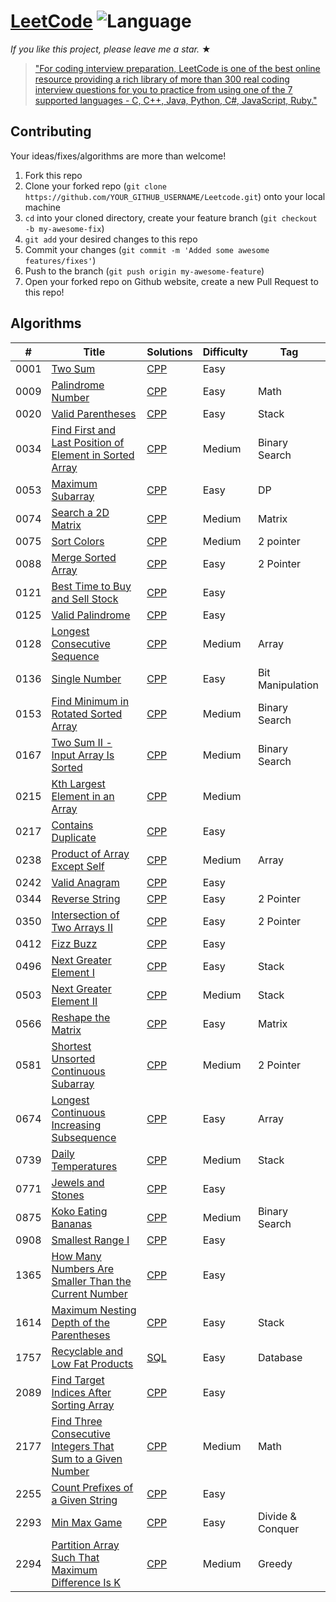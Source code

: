 # [LeetCode](https://leetcode.com/problemset/algorithms/) ![Language](https://img.shields.io/badge/language-CPP%20-blue.svg) 

_If you like this project, please leave me a star._ &#9733;

> ["For coding interview preparation, LeetCode is one of the best online resource providing a rich library of more than 300 real coding interview questions for you to practice from using one of the 7 supported languages - C, C++, Java, Python, C#, JavaScript, Ruby."](https://www.quora.com/How-effective-is-Leetcode-for-preparing-for-technical-interviews)

## Contributing
Your ideas/fixes/algorithms are more than welcome!

1. Fork this repo
2. Clone your forked repo (`git clone https://github.com/YOUR_GITHUB_USERNAME/Leetcode.git`) onto your local machine
3. `cd` into your cloned directory, create your feature branch (`git checkout -b my-awesome-fix`)
4. `git add` your desired changes to this repo
5. Commit your changes (`git commit -m 'Added some awesome features/fixes'`)
6. Push to the branch (`git push origin my-awesome-feature`)
7. Open your forked repo on Github website, create a new Pull Request to this repo!



## Algorithms

| #    | Title                                                                                                                                                   | Solutions                                | Difficulty | Tag              |
| ---- | ------------------------------------------------------------------------------------------------------------------------------------------------------- | ---------------------------------------- | ---------- | ---------------- |
| 0001 | [Two Sum](https://leetcode.com/problems/two-sum/)                                                                                                       | [CPP](../master/cpp_solutions/_1.cpp)    | Easy       |                  |
| 0009 | [Palindrome Number](https://leetcode.com/problems/palindrome-number/)                                                                                   | [CPP](cpp_solutions/9.cpp)               | Easy       | Math             |
| 0020 | [Valid Parentheses](https://leetcode.com/problems/valid-parentheses/)                                                                                   | [CPP](../master/cpp_solutions/_20.cpp)   | Easy       | Stack            |
| 0034 | [Find First and Last Position of Element in Sorted Array](https://leetcode.com/problems/find-first-and-last-position-of-element-in-sorted-array/)       | [CPP](../master/cpp_solutions/_34.cpp)   | Medium     | Binary Search    |
| 0053 | [Maximum Subarray](https://leetcode.com/problems/maximum-subarray/)                                                                                     | [CPP](../master/cpp_solutions/_53.cpp)   | Easy       | DP               |  | Kadane's Algo |
| 0074 | [Search a 2D Matrix](https://leetcode.com/problems/search-a-2d-matrix/)                                                                                 | [CPP](../master/cpp_solutions/_74.cpp)   | Medium     | Matrix           |
| 0075 | [Sort Colors](https://leetcode.com/problems/sort-colors/)                                                                                               | [CPP](../master/cpp_solutions/_75.cpp)   | Medium     | 2 pointer        |
| 0088 | [Merge Sorted Array](https://leetcode.com/problems/merge-sorted-array/)                                                                                 | [CPP](../master/cpp_solutions/_88.cpp)   | Easy       | 2 Pointer        |
| 0121 | [Best Time to Buy and Sell Stock](https://leetcode.com/problems/best-time-to-buy-and-sell-stock/)                                                       | [CPP](../master/cpp_solutions/_121.cpp)  | Easy       |                  |
| 0125 | [Valid Palindrome](https://leetcode.com/problems/valid-palindrome/)                                                                                     | [CPP](../master/cpp_solutions/_125.cpp)  | Easy       |                  |
| 0128 | [Longest Consecutive Sequence](https://leetcode.com/problems/longest-consecutive-sequence/)                                                             | [CPP](../master/cpp_solutions/_128_.cpp) | Medium     | Array            |
| 0136 | [Single Number](https://leetcode.com/problems/single-number/)                                                                                           | [CPP](cpp_solutions/136.cpp)             | Easy       | Bit Manipulation |
| 0153 | [Find Minimum in Rotated Sorted Array](https://leetcode.com/problems/find-minimum-in-rotated-sorted-array/)                                             | [CPP](../master/cpp_solutions/_153.cpp)  | Medium     | Binary Search    |
| 0167 | [Two Sum II - Input Array Is Sorted](https://leetcode.com/problems/two-sum-ii-input-array-is-sorted/)                                                   | [CPP](../master/cpp_solutions/_167.cpp)  | Medium     | Binary Search    |
| 0215 | [Kth Largest Element in an Array](https://leetcode.com/problems/kth-largest-element-in-an-array/)                                                       | [CPP](../master/cpp_solutions/_215.cpp)  | Medium     |                  |
| 0217 | [Contains Duplicate](https://leetcode.com/problems/contains-duplicate/)                                                                                 | [CPP](../master/cpp_solutions/_217.cpp)  | Easy       |                  |
| 0238 | [Product of Array Except Self](https://leetcode.com/problems/product-of-array-except-self/)                                                             | [CPP](../master/cpp_solutions/_238.cpp)  | Medium     | Array            |
| 0242 | [Valid Anagram](https://leetcode.com/problems/valid-anagram/)                                                                                           | [CPP](../master/cpp_solutions/_242.cpp)  | Easy       |                  |
| 0344 | [Reverse String](https://leetcode.com/problems/reverse-string/)                                                                                         | [CPP](../master/cpp_solutions/_344.cpp)  | Easy       | 2 Pointer        |
| 0350 | [Intersection of Two Arrays II](https://leetcode.com/problems/intersection-of-two-arrays-ii/)                                                           | [CPP](../master/cpp_solutions/_350.cpp)  | Easy       | 2 Pointer        |
| 0412 | [Fizz Buzz](https://leetcode.com/problems/fizz-buzz/)                                                                                                   | [CPP](../master/cpp_solutions/_412.cpp)  | Easy       |                  |
| 0496 | [Next Greater Element I](https://leetcode.com/problems/next-greater-element-i/)                                                                         | [CPP](../master/cpp_solutions/_496.cpp)  | Easy       | Stack            |
| 0503 | [Next Greater Element II](https://leetcode.com/problems/next-greater-element-ii/)                                                                       | [CPP](../master/cpp_solutions/_503.cpp)  | Medium     | Stack            |
| 0566 | [Reshape the Matrix](https://leetcode.com/problems/reshape-the-matrix/)                                                                                 | [CPP](../master/cpp_solutions/_566.cpp)  | Easy       | Matrix           |
| 0581 | [Shortest Unsorted Continuous Subarray](https://leetcode.com/problems/shortest-unsorted-continuous-subarray/)                                           | [CPP](../master/cpp_solutions/_581.cpp)  | Medium     | 2 Pointer        |
| 0674 | [Longest Continuous Increasing Subsequence](https://leetcode.com/problems/longest-continuous-increasing-subsequence/)                                   | [CPP](../master/cpp_solutions/_674.cpp)  | Easy       | Array            |
| 0739 | [Daily Temperatures](https://leetcode.com/problems/daily-temperatures/)                                                                                 | [CPP](../master/cpp_solutions/_739.cpp)  | Medium     | Stack            |
| 0771 | [Jewels and Stones](https://leetcode.com/problems/jewels-and-stones/)                                                                                   | [CPP](../master/cpp_solutions/_771.cpp)  | Easy       |                  |
| 0875 | [Koko Eating Bananas](https://leetcode.com/problems/koko-eating-bananas/)                                                                               | [CPP](cpp_solutions/875.cpp)             | Medium     | Binary Search    |
| 0908 | [Smallest Range I](https://leetcode.com/problems/smallest-range-i/)                                                                                     | [CPP](../master/cpp_solutions/_908.cpp)  | Easy       |                  |
| 1365 | [How Many Numbers Are Smaller Than the Current Number](https://leetcode.com/problems/how-many-numbers-are-smaller-than-the-current-number/)             | [CPP](../master/cpp_solutions/_1365.cpp) | Easy       |                  |
| 1614 | [Maximum Nesting Depth of the Parentheses](https://leetcode.com/problems/maximum-nesting-depth-of-the-parentheses/)                                     | [CPP](../master/cpp_solutions/_1614.cpp) | Easy       | Stack            |
| 1757 | [Recyclable and Low Fat Products](https://leetcode.com/problems/recyclable-and-low-fat-products/)                                                       | [SQL](../master/cpp_solutions/_1757.txt) | Easy       | Database         |
| 2089 | [Find Target Indices After Sorting Array](https://leetcode.com/problems/find-target-indices-after-sorting-array/)                                       | [CPP](../master/cpp_solutions/_2089.cpp) | Easy       |                  |
| 2177 | [Find Three Consecutive Integers That Sum to a Given Number](https://leetcode.com/problems/find-three-consecutive-integers-that-sum-to-a-given-number/) | [CPP](../master/cpp_solutions/_2177.cpp) | Medium     | Math             |
| 2255 | [Count Prefixes of a Given String](https://leetcode.com/problems/count-prefixes-of-a-given-string/)                                                     | [CPP](../master/cpp_solutions/_2255.cpp) | Easy       |                  |
| 2293 | [Min Max Game](https://leetcode.com/problems/min-max-game/)                                                                                             | [CPP](../master/cpp_solutions/_2293.cpp) | Easy       | Divide & Conquer |
| 2294 | [Partition Array Such That Maximum Difference Is K](https://leetcode.com/problems/partition-array-such-that-maximum-difference-is-k/)                   | [CPP](../master/cpp_solutions/_2294.cpp) | Medium     | Greedy           |
